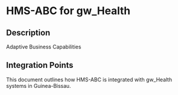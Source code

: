 # HMS-ABC for gw_Health

## Description

Adaptive Business Capabilities

## Integration Points

This document outlines how HMS-ABC is integrated with gw_Health systems in Guinea-Bissau.
